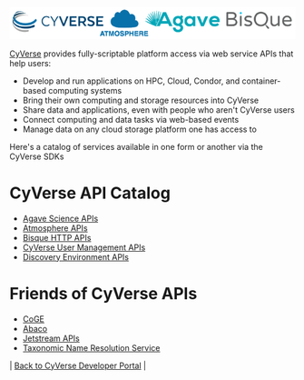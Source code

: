 <a href="https://www.cyverse.org"><img src="cyverse_develop_logo2.png"></a>

[CyVerse](https://www.cyverse.org) provides fully-scriptable platform access via web service APIs that help users:
* Develop and run applications on HPC, Cloud, Condor, and container-based computing systems
* Bring their own computing and storage resources into CyVerse
* Share data and applications, even with people who aren't CyVerse users
* Connect computing and data tasks via web-based events
* Manage data on any cloud storage platform one has access to

Here's a catalog of services available in one form or another via the CyVerse SDKs

# CyVerse API Catalog

* [Agave Science APIs](http://developer.agaveapi.co/live-docs/)
* [Atmosphere APIs](http://docs.atmospherev2.apiary.io/)
* [Bisque HTTP APIs](https://biodev.ece.ucsb.edu/projects/bisquik/wiki/Developer/FeatureService/Api)
* [CyVerse User Management APIs](https://pods.iplantcollaborative.org/wiki/display/start/Using+CyVerse+API+Clients)
* [Discovery Environment APIs](https://cyverse-de.github.io/api/endpoints/)

# Friends of CyVerse APIs

* [CoGE](https://genomevolution.org/wiki/index.php/Web_Services_REST_API)
* [Abaco](https://useabaco.cloud/)
* [Jetstream APIs](https://iujetstream.atlassian.net/wiki/spaces/JWT/pages/35913730/OpenStack+command+line)
* [Taxonomic Name Resolution Service](http://www.evoio.org/wiki/Phylotastic/TNRS)

| [Back to CyVerse Developer Portal](../README.md) |

